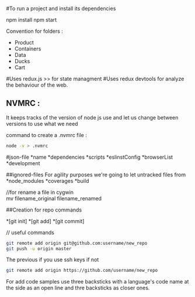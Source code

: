#To run a project and  install its dependencies 

npm install
npm start 



Convention for folders : 
* Product
* Containers
* Data
* Ducks
* Cart 

#Uses redux.js >> for state managment 
#Uses redux devtools for analyze the behaviour of the web. 

## NVMRC : 
It keeps tracks of the version of node js use and let us change between versions to use
what we need 

command to create a .nvmrc file : 
```sh
node -v > .nvmrc
```

#json-file
*name
*dependencies
*scripts
*eslinstConfig
*browserList
*development

##ignored-files
For agility purposes we're going to let untracked files from
*node_modules
*coverages
*build

//for rename a file in cygwin  
mv filename_original  filename_renamed 



##Creation for repo commands 

*[git init]
*[git add]
*[git commit]


// useful commands
```sh
git remote add origin git@github.com:username/new_repo
git push -u origin master
```


The previous if you use ssh keys if not
```sh
git remote add origin https://github.com/username/new_repo
```

For add code samples use three backsticks with a language's code name at the side as 
an open line and thre backsticks as closer ones.